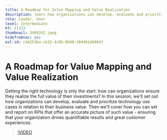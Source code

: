 ```yaml
---
title: A Roadmap for Value Mapping and Value Realization
description: learn how organizations can develop, evaluate and prioritize technology use cases in relation to their business value, set and report on KPIs ensuring your organization drives quantifiable results and great customer experiences.
role: Leader, User
level: Intermediate
kt: 11123
thumbnail: 3409242.jpeg
hidefromtoc: yes
exl-id: c4d253ba-cb15-4c8b-8b98-404481d49947
---
```

# A Roadmap for Value Mapping and Value Realization

Getting the right technology is only the start: how can organizations ensure they realize the full value of their investments? In this session, we'll set out how organizations can develop, evaluate and prioritize technology use cases in relation to their business value. Then we'll cover how you can set and report on KPIs that offer an accurate picture of such value - ensuring that your organization drives quantifiable results and great customer experiences.

>[!VIDEO](https://video.tv.adobe.com/v/3409242/?quality=12&learn=on)
